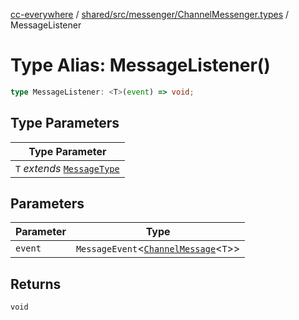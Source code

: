 [cc-everywhere](../../../../../index.md) / [shared/src/messenger/ChannelMessenger.types](../index.md) / MessageListener

# Type Alias: MessageListener()

```ts
type MessageListener: <T>(event) => void;
```

## Type Parameters

| Type Parameter |
| ------ |
| `T` *extends* [`MessageType`](../../Message.types/enumerations/MessageType.md) |

## Parameters

| Parameter | Type |
| ------ | ------ |
| `event` | `MessageEvent`<[`ChannelMessage`](../interfaces/ChannelMessage.md)<`T`\>\> |

## Returns

`void`
